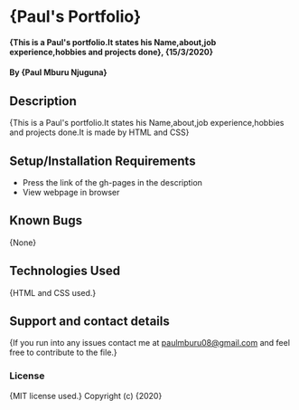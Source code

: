 # {Paul's Portfolio}
#### {This is a Paul's portfolio.It states his Name,about,job experience,hobbies and projects done}, {15/3/2020}
#### By **{Paul Mburu Njuguna}**
## Description
{This is a Paul's portfolio.It states his Name,about,job experience,hobbies and projects done.It is made by HTML and CSS}
## Setup/Installation Requirements
* Press the link of the gh-pages in the description
* View webpage in browser
## Known Bugs
{None}
## Technologies Used
{HTML and CSS used.}
## Support and contact details
{If you run into any issues contact me at paulmburu08@gmail.com and feel free to contribute to the file.}
### License
{MIT license used.}
Copyright (c) {2020}